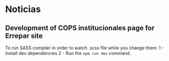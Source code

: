 # Noticias

## Development of COPS institucionales page for Errepar site

To run SASS compiler in order to watch .scss file while you change them:
 1 - Install dev dependencies
 2 - Run the `npm run dev` command.